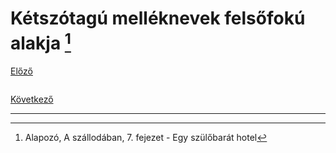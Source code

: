 # Kétszótagú melléknevek felsőfokú alakja [^1]

[Előző](4.md)

![]()



[Következő](6.md)

---
[^1]: Alapozó, A szállodában, 7. fejezet - Egy szülőbarát hotel